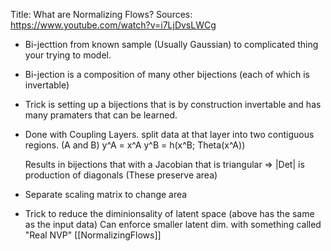 Title: What are Normalizing Flows?
Sources: https://www.youtube.com/watch?v=i7LjDvsLWCg

- Bi-jecttion from known sample (Usually Gaussian) to complicated thing your trying to model.

- Bi-jection is a composition of many other bijections (each of which is invertable)

- Trick is setting up a bijections that is by construction invertable and has many pramaters that can be learned.

- Done with Coupling Layers.
     split data at that layer into two contiguous regions. (A and B)
     y^A = x^A
     y^B = h(x^B; Theta(x^A))

   Results in bijections that with a Jacobian that is triangular => |Det| is production of diagonals
  (These preserve area) 

- Separate scaling matrix to change area

- Trick to reduce the diminionsality of latent space (above has the same as the input data)
   Can enforce smaller latent dim. with something called "Real NVP"
[[NormalizingFlows]]